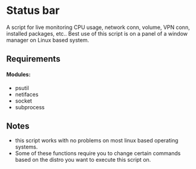 # Status bar
A script for live monitoring CPU usage, network conn, volume, VPN conn, installed packages, etc..
Best use of this script is on a panel of a window manager on Linux based system.

## Requirements
#### Modules:
* psutil
* netifaces
* socket
* subprocess

## Notes
* this script works with no problems on most linux based operating systems.
* Some of these functions require you to change certain commands based on the distro you want to execute this script on.
